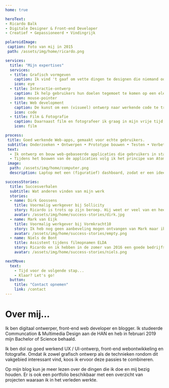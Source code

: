 ```yaml
---
home: true

heroText:
- Ricardo Balk
- Digitale Designer & Front-end Developer
- Creatief • Gepassioneerd • Vindingrijk

polaroidImage:
 caption: Foto van mij in 2015
 path: /assets/img/home/ricardo.png

services:
  title: "Mijn expertises"
  services:
  - title: Grafisch vormgeven
    caption: Ik vind 't gaaf om vette dingen te designen die niemand ooit eerder heeft gezien.
    icon: eye
  - title: Interactie-ontwerp
    caption: Ik help gebruikers hun doelen tegemoet te komen op een elegante en effectieve manier.
    icon: mouse-pointer
  - title: Web development
    caption: De kunst om een (visueel) ontwerp naar werkende code te transformeren is helemaal mijn ding.
    icon: code
  - title: Film & Fotografie
    caption: Daarnaast film en fotografeer ik graag in mijn vrije tijd, en noem het dan ook mijn 'professionele hobby'.
    icon: film

process:
 title: Goed werkende Web-apps, gemaakt voor echte gebruikers.
 subtitle: Onderzoeken • Ontwerpen • Prototype bouwen • Testen • Verbeteren • Bouwen
 text:
  - Ik ontwerp en bouw web-gebaseerde applicaties die gebruikers in staat stelt om hun doelen te bereiken op een eenvoudige, effectieve en prettige manier. Tijdens het ontwerpproces hanteer ik de Design Thinking methode, waardoor de gebruikers nauw betrokken blijven gedurende het gehele ontwerpproces.
  - Tijdens het bouwen van de applicaties volg ik het principe van Atomic Design en gebruik ik de allerlaatste technieken op het gebied van webdevelopment, zoals Vue.js en React.
 image:
  path: /assets/img/home/computer.png
  description: Laptop met een (figuratief) dashboard, zodat er een idee ontstaat wat voor soort webapplicaties tot de mogelijkheden behoren.

successStories:
  title: Succesverhalen
  subtitle: Wat anderen vinden van mijn werk
  stories:
  - name: Dirk Goossens
    title: Voormalig werkgever bij Sollicity
    story: Ricardo is trots op zijn beroep. Hij weet er veel van en heeft een grote ambitie om altijd meer te leren. Hij is vrolijk, sociaal en ik waardeerde zijn tijd bij Sollicity.
    avatar: /assets/img/home/success-stories/dirk.jpg
  - name: Mark van Eijk
    title: Voormalig werkgever bij Vormkracht10
    story: Ik heb nog geen aanbeveling mogen ontvangen van Mark maar ik weet zeker dat hij open staat voor een telefoontje!
    avatar: /assets/img/home/success-stories/empty.png
  - name: Niels de Bont
    title: Assistent tijdens filmopnamen ELDA
    story: Ricardo en ik hebben in de zomer van 2016 een goede bedrijfsfilm gemaakt. Ricardo werkt op een gestructureerde manier, waardoor we vlot een goede film maakten. Het was een prettige samenwerking.
    avatar: /assets/img/home/success-stories/niels.png

nextMove:
  text:
    - Tijd voor de volgende stap...
    - Klaar? Let's go!
  button:
    title: "Contact opnemen"
    link: /contact
---
```


<h1>Over mij&hellip;</h1>
<p>Ik ben digitaal ontwerper, front-end web developer en blogger. Ik studeerde Communcation &amp; Multimedia Design aan de HAN en heb in februari 2019 mijn Bachelor of Science behaald.</p>
<p>Ik ben dol op goed werkend UX / UI-ontwerp, front-end webontwikkeling en fotografie. Omdat ik zowel grafisch ontwerp als de technieken rondom dit vakgebied interessant vind, koos ik ervoor deze passies te combineren.</p>
<p>Op mijn blog kun je meer lezen over de dingen die ik doe en mij bezig houden. Er is ook een portfolio beschikbaar met een overzicht van projecten waaraan ik in het verleden werkte.</p>